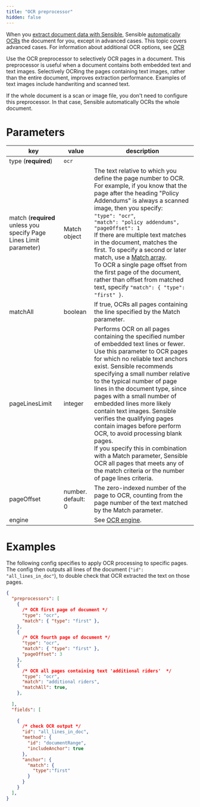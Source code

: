 ```yaml
---
title: "OCR preprocessor"
hidden: false
---
```


When you [extract document data with Sensible](doc:getting-started-ai), Sensible [automatically OCRs](doc:ocr-level) the document for you, except in advanced cases. This topic covers advanced cases.  For information about additional OCR options, see [OCR](doc:ocr)

Use the OCR preprocessor to selectively OCR pages in a document. This preprocessor is useful when a document contains both embedded text and text images. Selectively OCRing the pages containing text images, rather than the entire document, improves extraction performance. Examples of text images include handwriting and scanned text.

If the whole document is a scan or image file, you don't need to configure this preprocessor. In that case, Sensible automatically OCRs the whole document.

Parameters
====

| key                                                          | value              | description                                                  |
| ------------------------------------------------------------ | ------------------ | ------------------------------------------------------------ |
| type (**required**)                                          | `ocr`              |                                                              |
| match (**required** unless you specify Page Lines Limit parameter) | Match object       | The text relative to which you define the page number to OCR. For example, if you know that the page after the heading "Policy Addendums" is always a scanned image, then you specify: <br>      `"type": "ocr"`,<br/>      `"match": "policy addendums",`<br/>      `"pageOffset": 1`<br/>If there are multiple text matches in the document, matches the first. To specify a second or later match, use a [Match array](doc:match-arrays).<br/> To OCR a single page offset from the first page of the document, rather than offset from matched text, specify `"match": { "type": "first" }`.<br/> |
| matchAll                                                     | boolean            | If true, OCRs all pages containing the line specified by the Match parameter. |
| pageLinesLimit                                               | integer            | Performs OCR on all pages containing the specified number of embedded text lines or fewer. Use this parameter to OCR pages for which no reliable text anchors exist. Sensible recommends specifying a small number relative to the typical number of page lines in the document type, since pages with a small number of embedded lines more likely contain text images. Sensible verifies the qualifying pages contain images before perform OCR, to avoid processing blank pages.<br/> If you specify this in combination with a Match parameter, Sensible OCR all pages that meets any of the match criteria or the number of page lines criteria. |
| pageOffset                                                   | number. default: 0 | The zero-indexed number of the page to OCR, counting from the page number of the text matched by the Match parameter. |
| engine                                                       |                    | See [OCR engine](doc:ocr-engine).                            |

Examples
====

The following config specifies to apply OCR processing to specific pages. The config then outputs all lines of the document (`"id": "all_lines_in_doc"`), to double check that OCR extracted the text on those pages. 

```json
{
  "preprocessors": [
    {
      /* OCR first page of document */
      "type": "ocr",
      "match": { "type": "first" },
    },
    {
      /* OCR fourth page of document */
      "type": "ocr",
      "match": { "type": "first" },
      "pageOffset": 3
    },
    {
      /* OCR all pages containing text 'additional riders'  */
      "type": "ocr",
      "match": "additional riders",
      "matchAll": true,
    },  
      
  ],
  "fields": [
     
    {
      /* check OCR output */
      "id": "all_lines_in_doc",
      "method": {
        "id": "documentRange",
        "includeAnchor": true
      },
      "anchor": {
        "match": {
          "type":"first"
        }
      }
    }
  ],
}
```

